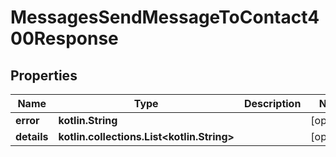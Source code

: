 
# MessagesSendMessageToContact400Response

## Properties
Name | Type | Description | Notes
------------ | ------------- | ------------- | -------------
**error** | **kotlin.String** |  |  [optional]
**details** | **kotlin.collections.List&lt;kotlin.String&gt;** |  |  [optional]



